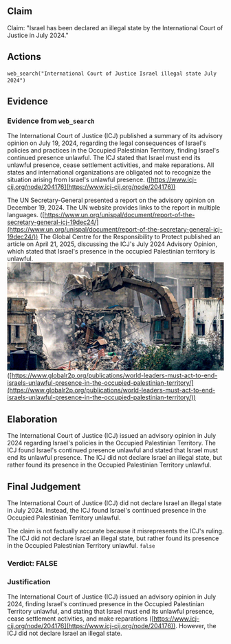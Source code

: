 ## Claim
Claim: "Israel has been declared an illegal state by the International Court of Justice in July 2024."

## Actions
```
web_search("International Court of Justice Israel illegal state July 2024")
```

## Evidence
### Evidence from `web_search`
The International Court of Justice (ICJ) published a summary of its advisory opinion on July 19, 2024, regarding the legal consequences of Israel's policies and practices in the Occupied Palestinian Territory, finding Israel's continued presence unlawful. The ICJ stated that Israel must end its unlawful presence, cease settlement activities, and make reparations. All states and international organizations are obligated not to recognize the situation arising from Israel's unlawful presence. ([https://www.icj-cij.org/node/204176](https://www.icj-cij.org/node/204176))

The UN Secretary-General presented a report on the advisory opinion on December 19, 2024. The UN website provides links to the report in multiple languages. ([https://www.un.org/unispal/document/report-of-the-secretary-general-icj-19dec24/](https://www.un.org/unispal/document/report-of-the-secretary-general-icj-19dec24/)) The Global Centre for the Responsibility to Protect published an article on April 21, 2025, discussing the ICJ's July 2024 Advisory Opinion, which stated that Israel's presence in the occupied Palestinian territory is unlawful. ![image 756](media/2025-07-18_21-40-1752874842-948189.jpg) ([https://www.globalr2p.org/publications/world-leaders-must-act-to-end-israels-unlawful-presence-in-the-occupied-palestinian-territory/](https://www.globalr2p.org/publications/world-leaders-must-act-to-end-israels-unlawful-presence-in-the-occupied-palestinian-territory/))


## Elaboration
The International Court of Justice (ICJ) issued an advisory opinion in July 2024 regarding Israel's policies in the Occupied Palestinian Territory. The ICJ found Israel's continued presence unlawful and stated that Israel must end its unlawful presence. The ICJ did not declare Israel an illegal state, but rather found its presence in the Occupied Palestinian Territory unlawful.


## Final Judgement
The International Court of Justice (ICJ) did not declare Israel an illegal state in July 2024. Instead, the ICJ found Israel's continued presence in the Occupied Palestinian Territory unlawful.

The claim is not factually accurate because it misrepresents the ICJ's ruling. The ICJ did not declare Israel an illegal state, but rather found its presence in the Occupied Palestinian Territory unlawful. `false`


### Verdict: FALSE

### Justification
The International Court of Justice (ICJ) issued an advisory opinion in July 2024, finding Israel's continued presence in the Occupied Palestinian Territory unlawful, and stating that Israel must end its unlawful presence, cease settlement activities, and make reparations ([https://www.icj-cij.org/node/204176](https://www.icj-cij.org/node/204176)). However, the ICJ did not declare Israel an illegal state.
